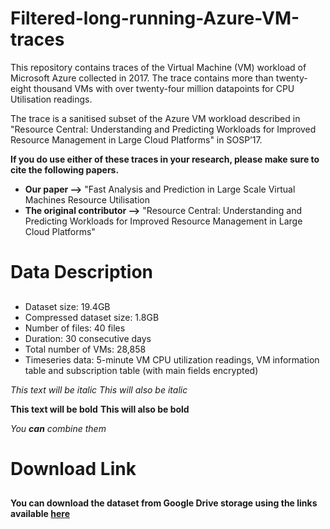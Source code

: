 # Filtered-long-running-Azure-VM-traces

This repository contains traces of the Virtual Machine (VM) workload of Microsoft Azure collected in 2017. The trace contains more than twenty-eight thousand VMs with over twenty-four million datapoints for CPU Utilisation readings.

The trace is a sanitised subset of the Azure VM workload described in "Resource Central: Understanding and Predicting Workloads for Improved Resource Management in Large Cloud Platforms" in SOSP’17.

__If you do use either of these traces in your research, please make sure to cite the following papers.__

* __Our paper -->__ "Fast Analysis and Prediction in Large Scale Virtual Machines Resource Utilisation
* __The original contributor -->__ "Resource Central: Understanding and Predicting Workloads for Improved Resource Management in Large Cloud Platforms"


# Data Description <h2>
*  Dataset size: 19.4GB
*  Compressed dataset size: 1.8GB
*  Number of files: 40 files
*  Duration: 30 consecutive days
*  Total number of VMs: 28,858
*  Timeseries data: 5-minute VM CPU utilization readings, VM information table and subscription table (with main fields encrypted)

*This text will be italic*
_This will also be italic_

**This text will be bold**
__This will also be bold__

_You **can** combine them_



# Download Link <h2>

**You can download the dataset from Google Drive storage using the links available [here](https://drive.google.com/drive/folders/1O1SIq4Exn0W1YdKjPw-RcXAdF-EkrH9e?usp=sharing)**
